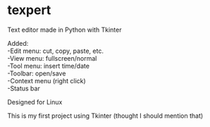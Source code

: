 # texpert  
Text editor made in Python with Tkinter  

 

Added:  
 -Edit menu: cut, copy, paste, etc.  
 -View menu: fullscreen/normal  
 -Tool menu: insert time/date  
 -Toolbar: open/save  
 -Context menu (right click)  
 -Status bar
 
 
 
 Designed for Linux  
   
    
   
     
 
 This is my first project using Tkinter (thought I should mention that)
 
 


